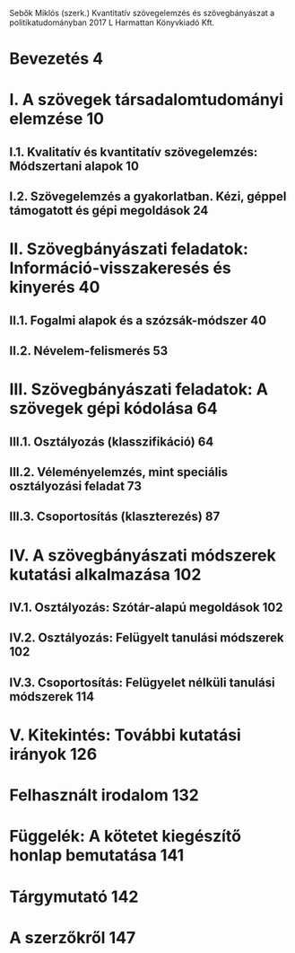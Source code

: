 Sebők Miklós (szerk.)
Kvantitatív szövegelemzés és szövegbányászat a politikatudományban
2017 L Harmattan Könyvkiadó Kft.

# Bevezetés 4

# I. A szövegek társadalomtudományi elemzése  10
## I.1. Kvalitatív és kvantitatív szövegelemzés: Módszertani alapok  10
## I.2. Szövegelemzés a gyakorlatban. Kézi, géppel támogatott és gépi megoldások 24

# II. Szövegbányászati feladatok: Információ-visszakeresés és kinyerés  40
## II.1. Fogalmi alapok és a szózsák-módszer 40
## II.2. Névelem-felismerés  53

# III. Szövegbányászati feladatok: A szövegek gépi kódolása 64
## III.1. Osztályozás (klasszifikáció) 64
## III.2. Véleményelemzés, mint speciális osztályozási feladat 73
## III.3. Csoportosítás (klaszterezés) 87

# IV. A szövegbányászati módszerek kutatási alkalmazása 102
## IV.1. Osztályozás: Szótár-alapú megoldások  102
## IV.2. Osztályozás: Felügyelt tanulási módszerek 102
## IV.3. Csoportosítás: Felügyelet nélküli tanulási módszerek  114

# V. Kitekintés: További kutatási irányok 126

# Felhasznált irodalom  132
# Függelék: A kötetet kiegészítő honlap bemutatása  141
# Tárgymutató 142
# A szerzőkről 147
